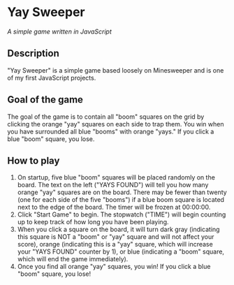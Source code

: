 # Yay Sweeper
*A simple game written in JavaScript*

## Description
"Yay Sweeper" is a simple game based loosely on Minesweeper and is one of my first JavaScript projects.

## Goal of the game
The goal of the game is to contain all "boom" squares on the grid by clicking the orange "yay" squares on each side to trap them. You win when you have surrounded all blue "booms" with orange "yays." If you click a blue "boom" square, you lose.

## How to play
1. On startup, five blue "boom" squares will be placed randomly on the board. The text on the left ("YAYS FOUND") will tell you how many orange "yay" squares are on the board. There may be fewer than twenty (one for each side of the five "booms") if a blue boom square is located next to the edge of the board. The timer will be frozen at 00:00:00.
2. Click "Start Game" to begin. The stopwatch ("TIME") will begin counting up to keep track of how long you have been playing.
3. When you click a square on the board, it will turn dark gray (indicating this square is NOT a "boom" or "yay" square and will not affect your score), orange (indicating this is a "yay" square, which will increase your "YAYS FOUND" counter by 1), or blue (indicating a "boom" square, which will end the game immediately).
4. Once you find all orange "yay" squares, you win! If you click a blue "boom" square, you lose!
